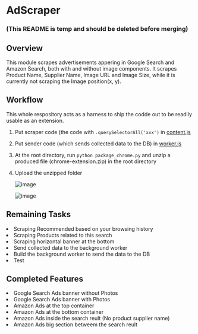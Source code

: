 # AdScraper 
### (This README is temp and should be deleted before merging)

## Overview
This module scrapes advertisements appering in Google Search and Amazon Search, both with and without image components.
It scrapes Product Name, Supplier Name, Image URL and Image Size, while it is currently not scraping the Image position(x, y).

## Workflow

This whole respository acts as a harness to ship the codde out to be readily usable as an extension.

1) Put scraper code (the code with `.querySelectorAll('xxx')` in <a href="https://github.com/Snafkin547/Module-Test-Extension/blob/AD_scraper/modules/AdScraper/js/content.js">content.js</a>

2) Put sender code (which sends collected data to the DB) in <a href="https://github.com/Snafkin547/Module-Test-Extension/blob/AD_scraper/modules/AdScraper/js/worker.js">worker.js </a>

3) At the root directory, run `python package_chrome.py` and unzip a produced file (chrome-extension.zip) in the root directory

4) Upload the unzipped folder 
<ul>

<Step1>

![image](https://user-images.githubusercontent.com/62607343/207383200-c0599d5c-afbe-4905-8968-33c4f03be86e.png)


<Step2>

![image](https://user-images.githubusercontent.com/62607343/207383385-cf3cbc16-852d-4030-80ed-99e886f2b4d6.png)

</ul>

## Remaining Tasks

<li> Scraping Recommended based on your browsing history
<li> Scraping Products related to this search
<li> Scraping horizontal banner at the bottom

<li> Send collected data to the background worker
<li> Build the background worker to send the data to the DB

<li> Test
 
## Completed Features

<li> Google Search Ads banner without Photos
<li> Google Search Ads banner with Photos  

<li> Amazon Ads at the top container
<li> Amazon Ads at the bottom container  
<li> Amazon Ads inside the search reult (No product supplier name)
<li> Amazon Ads big section betweem the search reult
  
